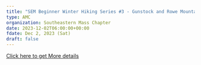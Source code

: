 ```yaml
---
title: "SEM Beginner Winter Hiking Series #3 - Gunstock and Rowe Mountains" 
type: AMC
organization: Southeastern Mass Chapter
date: 2023-12-02T06:00:00+00:00
fdate: Dec 2, 2023 (Sat)
draft: false
---
```

<a href="https://activities.outdoors.org/search/index.cfm/action/details/id/147008" target="_blank">Click here to get More details</a>

